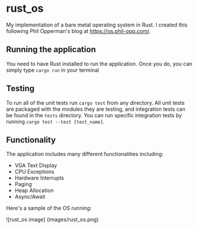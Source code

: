 # rust_os 

My implementation of a bare metal operating system in Rust. I created this following Phil Opperman's blog at https://os.phil-opp.com/. 

## Running the application

You need to have Rust installed to run the application. Once you do, you can simply type `cargo run` in your terminal 

## Testing 

To run all of the unit tests run `cargo test` from any directory. All unit tests are packaged with the modules they are testing, and integration tests can be found in the `tests` directory. You can run specific integration tests by running `cargo test --test [test_name]`. 

## Functionality 

The application includes many different functionalities including: 
* VGA Text Display 
* CPU Exceptions
* Hardware Interrupts
* Paging 
* Heap Allocation
* Async/Await 

Here's a sample of the OS running: 

![rust_os image] (images/rust_os.png)
